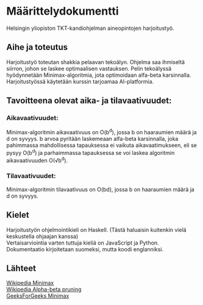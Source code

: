 # Määrittelydokumentti

Helsingin yliopiston TKT-kandiohjelman aineopintojen harjoitustyö.

## Aihe ja toteutus

Harjoitustyö toteutan shakkia pelaavan tekoälyn. Ohjelma saa ihmiseltä siirron, johon se laskee optimaalisen vastauksen. Pelin tekoälyssä hyödynnetään Minimax-algoritmia, jota optimoidaan alfa-beta karsinnalla. Harjoitustyössä käytetään kurssin tarjoamaa AI-platformia.

## Tavoitteena olevat aika- ja tilavaativuudet:

### Aikavaativuudet:

Minimax-algoritmin aikavaativuus on O(b<sup>d</sup>), jossa b on haaraumien määrä ja d on syvyys. b arvoa pyritään laskemeaan alfa-beta karsinnalla, joka pahimmassa mahdollisessa tapauksessa ei vaikuta aikavaatimukseen, eli se pysyy O(b<sup>d</sup>) ja parhaimmassa tapauksessa se voi laskea algoritmin aikavaativuuden O(√b<sup>d</sup>).

### Tilavaativuudet:

Minimax-algoritmin tilavaativuus on O(bd), jossa b on haaraumien määrä ja d on syvyys.

## Kielet

Harjoitustyön ohjelmointikieli on Haskell. (Tästä haluaisin kuitenkin vielä keskustella ohjaajan kanssa)  
Vertaisarviointia varten tuttuja kieliä on JavaScript ja Python.  
Dokumentaatio kirjoitetaan suomeksi, mutta koodi englanniksi.

## Lähteet

[Wikipedia Minimax](https://en.wikipedia.org/wiki/Minimax)  
[Wikipedia Alpha-beta pruning](https://en.wikipedia.org/wiki/Alpha%E2%80%93beta_pruning)  
[GeeksForGeeks Minimax](https://www.geeksforgeeks.org/minimax-algorithm-in-game-theory-set-1-introduction/)
